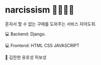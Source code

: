 # narcissism 👨‍👩‍👧‍👦


혼자서 할 수 없는 구매를 도와주는 서비스 자아도취.

💻 Backend: Django. 

💻 Frontend: HTML CSS JAVASCRIPT

🤟 김찬현 유호성 허보성 
